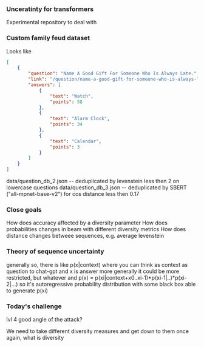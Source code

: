 ### Unceratinty for transformers

Experimental repository to deal with



### Custom family feud dataset

Looks like
```json
[
    {
        "question": "Name A Good Gift For Someone Who Is Always Late.",
        "link": "/question/name-a-good-gift-for-someone-who-is-always-late",
        "answers": [
            {
                "text": "Watch",
                "points": 58
            },
            {
                "text": "Alarm Clock",
                "points": 34
            },
            {
                "text": "Calendar",
                "points": 3
            }
        ]
    }
]
```

data/question_db_2.json -- deduplicated by levenstein less then 2 on lowercase questions
data/question_db_3.json -- deduplicated by SBERT ("all-mpnet-base-v2") for cos distance less then 0.17


### Close goals 
How does accuracy affected by a diversity parameter
How does probabilities changes in beam with different diversity metrics
How does distance changes betweee sequences, e.g. average levenstein


### Theory of sequence uncertainty
generally
so, there is like
p(x|context)
where you can think as context as question to chat-gpt and x is answer
more generally it could be more restricted, but whatever
and p(x) = p(xi|context+x0..xi-1)*p(xi-1|..)*p(xi-2|...)
so it's autoregressive probability distribution
with some black box able to generate p(xi)


### Today's challenge
lvl 4
good angle of the attack?

We need to take different diversity measures and get down to them
once again, what is diversity

